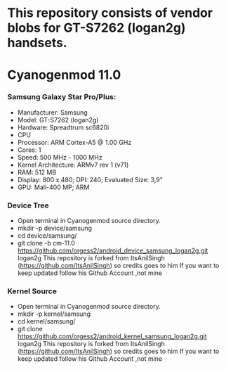# This repository consists of vendor blobs for GT-S7262 (logan2g) handsets.

# Cyanogenmod 11.0

### Samsung Galaxy Star Pro/Plus:
 * Manufacturer: Samsung
 * Model: GT-S7262 (logan2g)
 * Hardware: Spreadtrum sc6820i
 * CPU
  * Processor: ARM Cortex-A5 @ 1.00 GHz
  * Cores: 1
  * Speed: 500 MHz - 1000 MHz
 * Kernel Architecture: ARMv7 rev 1 (v71)
 * RAM: 512 MB
 * Display: 800 x 480; DPI: 240; Evaluated Size: 3,9"
 * GPU: Mali-400 MP; ARM

### Device Tree
* Open terminal in Cyanogenmod source directory.
* mkdir -p device/samsung
* cd device/samsung/
* git clone -b cm-11.0 https://github.com/orgess2/android_device_samsung_logan2g.git logan2g
 This repository is forked from ItsAnilSingh (https://github.com/ItsAnilSingh) so credits goes to him
 If you want to keep updated follow his Github Account ,not mine
### Kernel Source
* Open terminal in Cyanogenmod source directory.
* mkdir -p kernel/samsung
* cd kernel/samsung/
* git clone https://github.com/orgess2/android_kernel_samsung_logan2g.git logan2g
 This repository is forked from ItsAnilSingh (https://github.com/ItsAnilSingh) so credits goes to him
 If you want to keep updated follow his Github Account ,not mine
